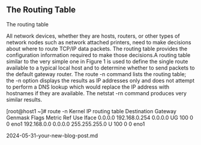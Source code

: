 ## The Routing Table

The routing table

All network devices, whether they are hosts, routers, or other types of network nodes such as network attached printers, need to make decisions about where to route TCP/IP data packets. The routing table provides the configuration information required to make those decisions.A routing table similar to the very simple one in Figure 1 is used to define the single route available to a typical local host and to determine whether to send packets to the default gateway router. The route -n command lists the routing table; the -n option displays the results as IP addresses only and does not attempt to perform a DNS lookup which would replace the IP address with hostnames if they are available. The netstat -rn command produces very similar results.

[root@host1 ~]# route -n
Kernel IP routing table
Destination     Gateway         Genmask         Flags Metric Ref    Use Iface
0.0.0.0         192.168.0.254   0.0.0.0         UG    100    0        0 eno1
192.168.0.0     0.0.0.0         255.255.255.0   U     100    0        0 eno1

2024-05-31-your-new-blog-post.md